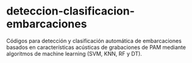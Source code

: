 # deteccion-clasificacion-embarcaciones
Códigos para detección y clasificación automática de embarcaciones basados en características acústicas de grabaciones de PAM mediante algoritmos de machine learning (SVM, KNN, RF y DT).
